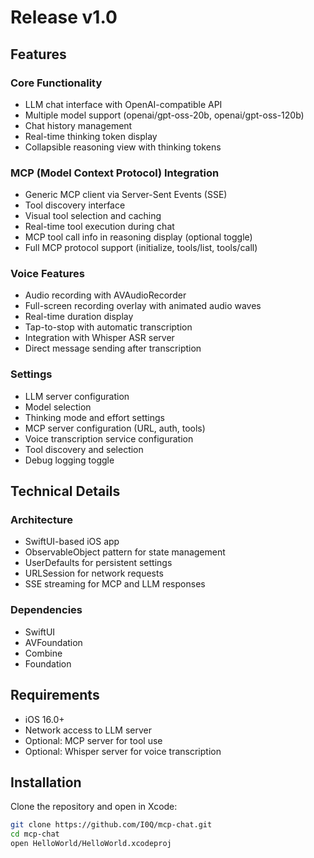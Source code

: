 # Release v1.0

## Features

### Core Functionality
- LLM chat interface with OpenAI-compatible API
- Multiple model support (openai/gpt-oss-20b, openai/gpt-oss-120b)
- Chat history management
- Real-time thinking token display
- Collapsible reasoning view with thinking tokens

### MCP (Model Context Protocol) Integration
- Generic MCP client via Server-Sent Events (SSE)
- Tool discovery interface
- Visual tool selection and caching
- Real-time tool execution during chat
- MCP tool call info in reasoning display (optional toggle)
- Full MCP protocol support (initialize, tools/list, tools/call)

### Voice Features
- Audio recording with AVAudioRecorder
- Full-screen recording overlay with animated audio waves
- Real-time duration display
- Tap-to-stop with automatic transcription
- Integration with Whisper ASR server
- Direct message sending after transcription

### Settings
- LLM server configuration
- Model selection
- Thinking mode and effort settings
- MCP server configuration (URL, auth, tools)
- Voice transcription service configuration
- Tool discovery and selection
- Debug logging toggle

## Technical Details

### Architecture
- SwiftUI-based iOS app
- ObservableObject pattern for state management
- UserDefaults for persistent settings
- URLSession for network requests
- SSE streaming for MCP and LLM responses

### Dependencies
- SwiftUI
- AVFoundation
- Combine
- Foundation

## Requirements
- iOS 16.0+
- Network access to LLM server
- Optional: MCP server for tool use
- Optional: Whisper server for voice transcription

## Installation
Clone the repository and open in Xcode:
```bash
git clone https://github.com/I0Q/mcp-chat.git
cd mcp-chat
open HelloWorld/HelloWorld.xcodeproj
```

